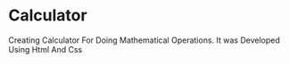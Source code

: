 # Calculator
Creating Calculator For Doing Mathematical Operations. It was Developed Using Html And Css

